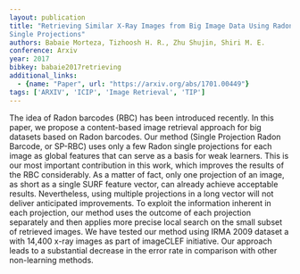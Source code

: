 ```yaml
---
layout: publication
title: "Retrieving Similar X-Ray Images from Big Image Data Using Radon Barcodes with
Single Projections"
authors: Babaie Morteza, Tizhoosh H. R., Zhu Shujin, Shiri M. E.
conference: Arxiv
year: 2017
bibkey: babaie2017retrieving
additional_links:
  - {name: "Paper", url: "https://arxiv.org/abs/1701.00449"}
tags: ['ARXIV', 'ICIP', 'Image Retrieval', 'TIP']
---
```

The idea of Radon barcodes (RBC) has been introduced recently. In this paper, we
propose a content-based image retrieval approach for big datasets based on Radon
barcodes. Our method (Single Projection Radon Barcode, or SP-RBC) uses only a
few Radon single projections for each image as global features that can serve as
a basis for weak learners. This is our most important contribution in this work,
which improves the results of the RBC considerably. As a matter of fact, only
one projection of an image, as short as a single SURF feature vector, can
already achieve acceptable results. Nevertheless, using multiple projections in
a long vector will not deliver anticipated improvements. To exploit the
information inherent in each projection, our method uses the outcome of each
projection separately and then applies more precise local search on the small
subset of retrieved images. We have tested our method using IRMA 2009 dataset a
with 14,400 x-ray images as part of imageCLEF initiative. Our approach leads to
a substantial decrease in the error rate in comparison with other non-learning
methods.
